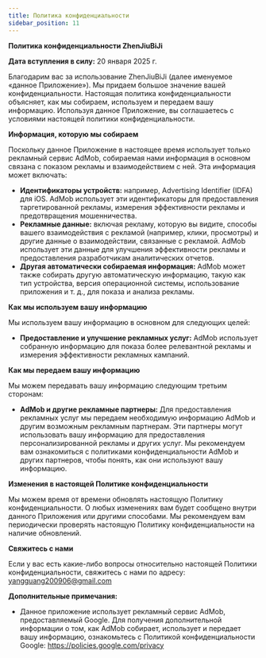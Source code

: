 ```yaml
---
title: Политика конфиденциальности
sidebar_position: 11
---
```


**Политика конфиденциальности ZhenJiuBiJi**

**Дата вступления в силу:** 20 января 2025 г.

Благодарим вас за использование ZhenJiuBiJi (далее именуемое «данное Приложение»). Мы придаем большое значение вашей конфиденциальности. Настоящая политика конфиденциальности объясняет, как мы собираем, используем и передаем вашу информацию. Используя данное Приложение, вы соглашаетесь с условиями настоящей политики конфиденциальности.

**Информация, которую мы собираем**

Поскольку данное Приложение в настоящее время использует только рекламный сервис AdMob, собираемая нами информация в основном связана с показом рекламы и взаимодействием с ней. Эта информация может включать:

- **Идентификаторы устройств:** например, Advertising Identifier (IDFA) для iOS. AdMob использует эти идентификаторы для предоставления таргетированной рекламы, измерения эффективности рекламы и предотвращения мошенничества.
- **Рекламные данные:** включая рекламу, которую вы видите, способы вашего взаимодействия с рекламой (например, клики, просмотры) и другие данные о взаимодействии, связанные с рекламой. AdMob использует эти данные для улучшения эффективности рекламы и предоставления разработчикам аналитических отчетов.
- **Другая автоматически собираемая информация:** AdMob может также собирать другую автоматическую информацию, такую как тип устройства, версия операционной системы, использование приложения и т. д., для показа и анализа рекламы.

**Как мы используем вашу информацию**

Мы используем вашу информацию в основном для следующих целей:

- **Предоставление и улучшение рекламных услуг:** AdMob использует собранную информацию для показа более релевантной рекламы и измерения эффективности рекламных кампаний.

**Как мы передаем вашу информацию**

Мы можем передавать вашу информацию следующим третьим сторонам:

- **AdMob и другие рекламные партнеры:** Для предоставления рекламных услуг мы передаем необходимую информацию AdMob и другим возможным рекламным партнерам. Эти партнеры могут использовать вашу информацию для предоставления персонализированной рекламы и других услуг. Мы рекомендуем вам ознакомиться с политиками конфиденциальности AdMob и других партнеров, чтобы понять, как они используют вашу информацию.

**Изменения в настоящей Политике конфиденциальности**

Мы можем время от времени обновлять настоящую Политику конфиденциальности. О любых изменениях вам будет сообщено внутри данного Приложения или другими способами. Мы рекомендуем вам периодически проверять настоящую Политику конфиденциальности на наличие обновлений.

**Свяжитесь с нами**

Если у вас есть какие-либо вопросы относительно настоящей Политики конфиденциальности, свяжитесь с нами по адресу: yangguang200906@gmail.com

**Дополнительные примечания:**

- Данное приложение использует рекламный сервис AdMob, предоставляемый Google. Для получения дополнительной информации о том, как AdMob собирает, использует и передает вашу информацию, ознакомьтесь с Политикой конфиденциальности Google: https://policies.google.com/privacy
